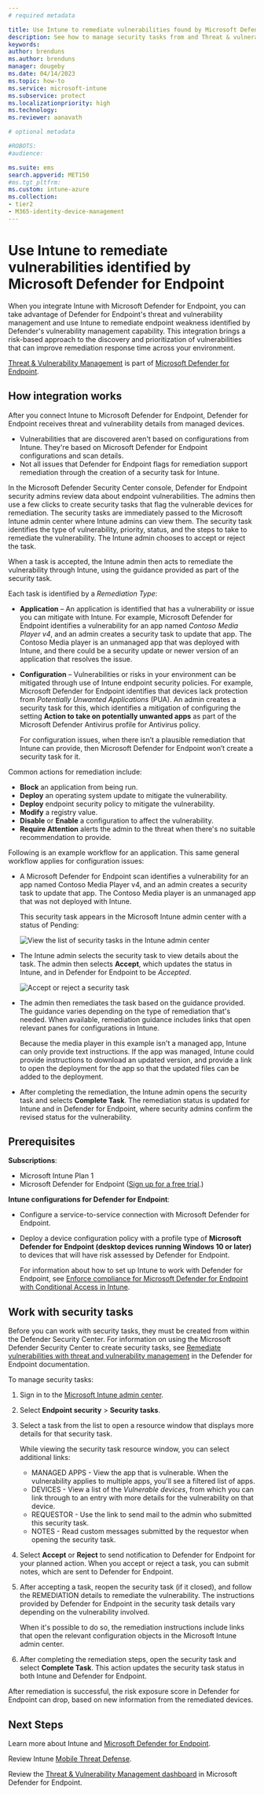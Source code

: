 ```yaml
---
# required metadata

title: Use Intune to remediate vulnerabilities found by Microsoft Defender for Endpoint
description: See how to manage security tasks from and Threat & vulnerability Management, part of Microsoft Defender for Endpoint from within the Microsoft Intune admin center.
keywords:
author: brenduns 
ms.author: brenduns
manager: dougeby
ms.date: 04/14/2023
ms.topic: how-to
ms.service: microsoft-intune
ms.subservice: protect
ms.localizationpriority: high
ms.technology:
ms.reviewer: aanavath

# optional metadata

#ROBOTS:
#audience:

ms.suite: ems
search.appverid: MET150
#ms.tgt_pltfrm:
ms.custom: intune-azure
ms.collection:
- tier2
- M365-identity-device-management
---
```


# Use Intune to remediate vulnerabilities identified by Microsoft Defender for Endpoint

When you integrate Intune with Microsoft Defender for Endpoint, you can take advantage of Defender for Endpoint's threat and vulnerability management and use Intune to remediate endpoint weakness identified by Defender's vulnerability management capability. This integration brings a risk-based approach to the discovery and prioritization of vulnerabilities that can improve remediation response time across your environment.

[Threat & Vulnerability Management](/windows/security/threat-protection/windows-defender-atp/next-gen-threat-and-vuln-mgt) is part of [Microsoft Defender for Endpoint](/microsoft-365/security/defender-endpoint/microsoft-defender-endpoint).

## How integration works

After you connect Intune to Microsoft Defender for Endpoint, Defender for Endpoint receives threat and vulnerability details from managed devices.

- Vulnerabilities that are discovered aren't based on configurations from Intune. They're based on Microsoft Defender for Endpoint configurations and scan details.
- Not all issues that Defender for Endpoint flags for remediation support remediation through the creation of a security task for Intune.

In the Microsoft Defender Security Center console, Defender for Endpoint security admins review data about endpoint vulnerabilities. The admins then use a few clicks to create security tasks that flag the vulnerable devices for remediation. The security tasks are immediately passed to the Microsoft Intune admin center where Intune admins can view them. The security task identifies the type of vulnerability, priority, status, and the steps to take to remediate the vulnerability. The Intune admin chooses to accept or reject the task.

When a task is accepted, the Intune admin then acts to remediate the vulnerability through Intune, using the guidance provided as part of the security task.

Each task is identified by a *Remediation Type*:

- **Application** – An application is identified that has a vulnerability or issue you can mitigate with Intune. For example, Microsoft Defender for Endpoint identifies a vulnerability for an app named *Contoso Media Player v4*, and an admin creates a security task to update that app. The Contoso Media player is an unmanaged app that was deployed with Intune, and there could be a security update or newer version of an application that resolves the issue.
- **Configuration** – Vulnerabilities or risks in your environment can be mitigated through use of Intune endpoint security policies. For example, Microsoft Defender for Endpoint identifies that devices lack protection from *Potentially Unwanted Applications* (PUA). An admin creates a security task for this, which identifies a mitigation of configuring the setting **Action to take on potentially unwanted apps** as part of the Microsoft Defender Antivirus profile for Antivirus policy. 

  For configuration issues, when there isn’t a plausible remediation that Intune can provide, then Microsoft Defender for Endpoint won’t create a security task for it.

Common actions for remediation include:

- **Block** an application from being run.
- **Deploy** an operating system update to mitigate the vulnerability.
- **Deploy** endpoint security policy to mitigate the vulnerability.
- **Modify** a registry value.
- **Disable** or **Enable** a configuration to affect the vulnerability.
- **Require Attention** alerts the admin to the threat when there's no suitable recommendation to provide.

Following is an example workflow for an application. This same general workflow applies for configuration issues:

- A Microsoft Defender for Endpoint scan identifies a vulnerability for an app named Contoso Media Player v4, and an admin creates a security task to update that app. The Contoso Media player is an unmanaged app that was not deployed with Intune.

  This security task appears in the Microsoft Intune admin center with a status of Pending:

  ![View the list of security tasks in the Intune admin center](./media/atp-manage-vulnerabilities/temp-security-tasks.png)

- The Intune admin selects the security task to view details about the task.  The admin then selects **Accept**, which updates the status in Intune, and in Defender for Endpoint to be *Accepted*.

  ![Accept or reject a security task](./media/atp-manage-vulnerabilities/temp-accept-task.png)

- The admin then remediates the task based on the guidance provided. The guidance varies depending on the type of remediation that's needed. When available, remediation guidance includes links that open relevant panes for configurations in Intune.

  Because the media player in this example isn't a managed app, Intune can only provide text instructions. If the app was managed, Intune could provide instructions to download an updated version, and provide a link to open the deployment for the app so that the updated files can be added to the deployment.

- After completing the remediation, the Intune admin opens the security task and selects **Complete Task**. The remediation status is updated for Intune and in Defender for Endpoint, where security admins confirm the revised status for the vulnerability.

## Prerequisites  

**Subscriptions**:

- Microsoft Intune Plan 1
- Microsoft Defender for Endpoint ([Sign up for a free trial](https://www.microsoft.com/WindowsForBusiness/windows-atp?ocid=docs-wdatp-main-abovefoldlink).)

**Intune configurations for Defender for Endpoint**:

- Configure a service-to-service connection with Microsoft Defender for Endpoint.
- Deploy a device configuration policy with a profile type of **Microsoft Defender for Endpoint (desktop devices running Windows 10 or later)** to devices that will have risk assessed by Defender for Endpoint.

  For information about how to set up Intune to work with Defender for Endpoint, see [Enforce compliance for Microsoft Defender for Endpoint with Conditional Access in Intune](advanced-threat-protection-configure.md#connect-microsoft-defender-for-endpoint-to-intune).

## Work with security tasks

Before you can work with security tasks, they must be created from within the Defender Security Center. For information on using the Microsoft Defender Security Center to create security tasks, see [Remediate vulnerabilities with threat and vulnerability management](/microsoft-365/security/defender-endpoint/tvm-remediation?view=o365-worldwide&preserve-view=true#request-remediation) in the Defender for Endpoint documentation.

To manage security tasks:

1. Sign in to the [Microsoft Intune admin center](https://go.microsoft.com/fwlink/?linkid=2109431).

2. Select **Endpoint security** > **Security tasks**.

3. Select a task from the list to open a resource window that displays more details for that security task.

   While viewing the security task resource window, you can select additional links:

   - MANAGED APPS - View the app that is vulnerable. When the vulnerability applies to multiple apps, you'll see a filtered list of apps.
   - DEVICES - View a list of the *Vulnerable devices*, from which you can link through to an entry with more details for the vulnerability on that device.
   - REQUESTOR - Use the link to send mail to the admin who submitted this security task.
   - NOTES - Read custom messages submitted by the requestor when opening the security task.

4. Select **Accept** or **Reject** to send notification to Defender for Endpoint for your planned action. When you accept or reject a task, you can submit notes, which are sent to Defender for Endpoint.

5. After accepting a task, reopen the security task (if it closed), and follow the REMEDIATION details to remediate the vulnerability. The instructions provided by Defender for Endpoint in the security task details vary depending on the vulnerability involved.

   When it's possible to do so, the remediation instructions include links that open the relevant configuration objects in the Microsoft Intune admin center.

6. After completing the remediation steps, open the security task and select **Complete Task**. This action updates the security task status in both Intune and Defender for Endpoint.

After remediation is successful, the risk exposure score in Defender for Endpoint can drop, based on new information from the remediated devices.

## Next Steps

Learn more about Intune and [Microsoft Defender for Endpoint](advanced-threat-protection.md).

Review Intune [Mobile Threat Defense](mobile-threat-defense.md).

Review the [Threat & Vulnerability Management dashboard](/windows/security/threat-protection/windows-defender-atp/tvm-dashboard-insights) in Microsoft Defender for Endpoint.
